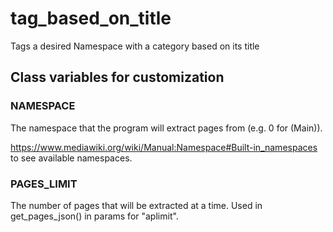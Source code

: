 # tag_based_on_title
Tags a desired Namespace with a category based on its title

## Class variables for customization
### NAMESPACE
The namespace that the program will extract pages from (e.g. 0 for (Main)).

https://www.mediawiki.org/wiki/Manual:Namespace#Built-in_namespaces to see available namespaces.

### PAGES_LIMIT
The number of pages that will be extracted at a time. Used in get_pages_json() in params for "aplimit".
